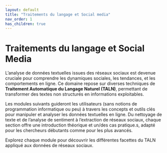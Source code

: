 ```yaml
---
layout: default
title: "Traitements du langage et Social media"
nav_order: 1
has_children: true
---
```


# Traitements du langage et Social Media

L’analyse de données textuelles issues des réseaux sociaux est devenue cruciale pour comprendre les dynamiques sociales, les tendances, et les comportements en ligne. Ce domaine repose sur diverses techniques de **Traitement Automatique du Langage Naturel (TALN)**, permettant de transformer des textes non structurés en informations exploitables.

Les modules suivants guideront les utilisateurs (sans notions de programmation informatique ou peu) à travers les concepts et outils clés pour manipuler et analyser les données textuelles en ligne. Du nettoyage de texte et de l’analyse de sentiment à l’extraction de réseaux sociaux, chaque section offre une introduction théorique et un/des cas pratique.s, adapté pour les chercheurs débutants comme pour les plus avancés.

Explorez chaque module pour découvrir les différentes facettes du TALN appliqué aux données de réseaux sociaux.
 